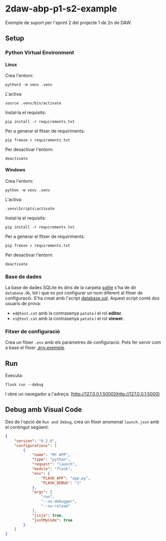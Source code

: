 # 2daw-abp-p1-s2-example

Exemple de suport per l'sprint 2 del projecte 1 de 2n de DAW.

## Setup

### Python Virtual Environment

#### Linux

Crea l'entorn:

    python3 -m venv .venv

L'activa:

    source .venv/bin/activate

Instal·la el requisits:

    pip install -r requirements.txt

Per a generar el fitxer de requiriments:

    pip freeze > requirements.txt

Per desactivar l'entorn:

    deactivate

#### Windows

Crea l'entorn:

    python -m venv .venv

L'activa:

    .venv\Scripts\activate

Instal·la el requisits:

    pip install -r requirements.txt

Per a generar el fitxer de requiriments:

    pip freeze > requirements.txt

Per desactivar l'entorn:

    deactivate

### Base de dades

La base de dades SQLite és dins de la carpeta [sqlite](./databases/sqlite) s'ha de dir `database.db`, tot i que es pot configurar un nom diferent al fitxer de configuració. S'ha creat amb l'script [database.sql](./databases/sqlite/database.sql). Aquest script conté dos usuaris de prova:

* `ed@test.cat` amb la contrasenya `patata` i el rol **editor**.
* `vi@test.cat` amb la contrasenya `patata` i el rol **viewer**.

### Fitxer de configuració

Crea un fitxer `.env` amb els paràmetres de configuració. Pots fer servir com a base el fitxer [.env.exemple](./.env.exemple).

## Run

Executa:

    flask run --debug

I obre un navegador a l'adreça: [http://127.0.0.1:5000](http://127.0.0.1:5000)

## Debug amb Visual Code

Des de l'opció de `Run and Debug`, crea un fitxer anomenat `launch.json` amb el contingut següent:

```json
{
    "version": "0.2.0",
    "configurations": [
        {
            "name": "MY APP",
            "type": "python",
            "request": "launch",
            "module": "flask",
            "env": {
                "FLASK_APP": "app.py",
                "FLASK_DEBUG": "1"
            },
            "args": [
                "run",
                "--no-debugger",
                "--no-reload"
            ],
            "jinja": true,
            "justMyCode": true
        }
    ]
}
```
